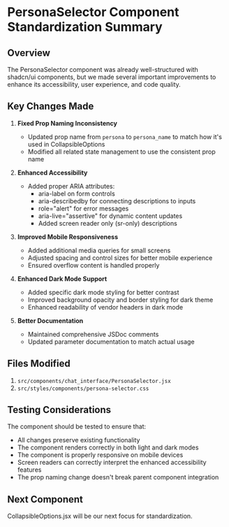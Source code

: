 # PersonaSelector Component Standardization Summary

## Overview

The PersonaSelector component was already well-structured with shadcn/ui components, but we made several important improvements to enhance its accessibility, user experience, and code quality.

## Key Changes Made

1. **Fixed Prop Naming Inconsistency**
   - Updated prop name from `persona` to `persona_name` to match how it's used in CollapsibleOptions
   - Modified all related state management to use the consistent prop name

2. **Enhanced Accessibility**
   - Added proper ARIA attributes:
     - aria-label on form controls
     - aria-describedby for connecting descriptions to inputs
     - role="alert" for error messages
     - aria-live="assertive" for dynamic content updates
     - Added screen reader only (sr-only) descriptions

3. **Improved Mobile Responsiveness**
   - Added additional media queries for small screens
   - Adjusted spacing and control sizes for better mobile experience
   - Ensured overflow content is handled properly

4. **Enhanced Dark Mode Support**
   - Added specific dark mode styling for better contrast
   - Improved background opacity and border styling for dark theme
   - Enhanced readability of vendor headers in dark mode

5. **Better Documentation**
   - Maintained comprehensive JSDoc comments
   - Updated parameter documentation to match actual usage

## Files Modified

1. `src/components/chat_interface/PersonaSelector.jsx`
2. `src/styles/components/persona-selector.css`

## Testing Considerations

The component should be tested to ensure that:
- All changes preserve existing functionality
- The component renders correctly in both light and dark modes
- The component is properly responsive on mobile devices
- Screen readers can correctly interpret the enhanced accessibility features
- The prop naming change doesn't break parent component integration

## Next Component

CollapsibleOptions.jsx will be our next focus for standardization.